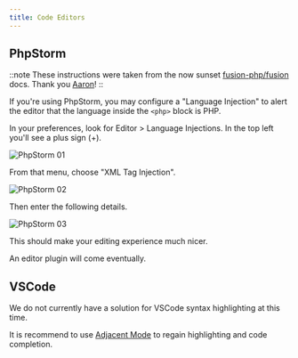 ```yaml
---
title: Code Editors
---
```


## PhpStorm

::note
These instructions were taken from the now sunset [fusion-php/fusion](https://github.com/fusion-php/fusion) docs. Thank you [Aaron](https://x.com/aarondfrancis)!
::

If you're using PhpStorm, you may configure a "Language Injection" to alert the editor that the language inside the
`<php>` block is PHP.

In your preferences, look for Editor > Language Injections. In the top left you'll see a plus sign (+).

![PhpStorm 01](/php-storm-01.png)

From that menu, choose "XML Tag Injection".

![PhpStorm 02](/php-storm-02.png)

Then enter the following details.

![PhpStorm 03](/php-storm-03.png)

This should make your editing experience much nicer.

An editor plugin will come eventually.

## VSCode

We do not currently have a solution for VSCode syntax highlighting at this time.

It is recommend to use [Adjacent Mode](/guides/modes) to regain highlighting and code completion.